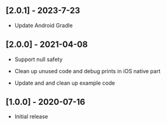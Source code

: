 ## [2.0.1] - 2023-7-23

* Update Android Gradle

## [2.0.0] - 2021-04-08

* Support null safety

* Clean up unused code and debug prints in iOS native part

* Update and and clean up example code

## [1.0.0] - 2020-07-16

* Initial release

